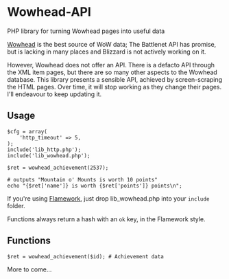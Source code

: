 # Wowhead-API

PHP library for turning Wowhead pages into useful data

<a href="http://www.wowhead.com/">Wowhead</a> is the best source of WoW data; The Battlenet API has promise, but is lacking in many places and Blizzard is not actively working on it.

However, Wowhead does not offer an API. There is a defacto API through the XML item pages, but there are so many other aspects to the Wowhead database. This library presents a sensible API, achieved by screen-scraping the HTML pages. Over time, it will stop working as they change their pages. I'll endeavour to keep updating it.


## Usage

    $cfg = array(
        'http_timeout' => 5,
    );
    include('lib_http.php');
    include('lib_wowhead.php');

    $ret = wowhead_achievement(2537);

    # outputs "Mountain o' Mounts is worth 10 points"
    echo "{$ret['name']} is worth {$ret['points']} points\n";


If you're using <a href="https://github.com/exflickr/flamework">Flamework</a>, just drop lib_wowhead.php into your <code>include</code> folder.

Functions always return a hash with an <code>ok</code> key, in the Flamework style.


## Functions

    $ret = wowhead_achievement($id); # Achievement data

More to come...
